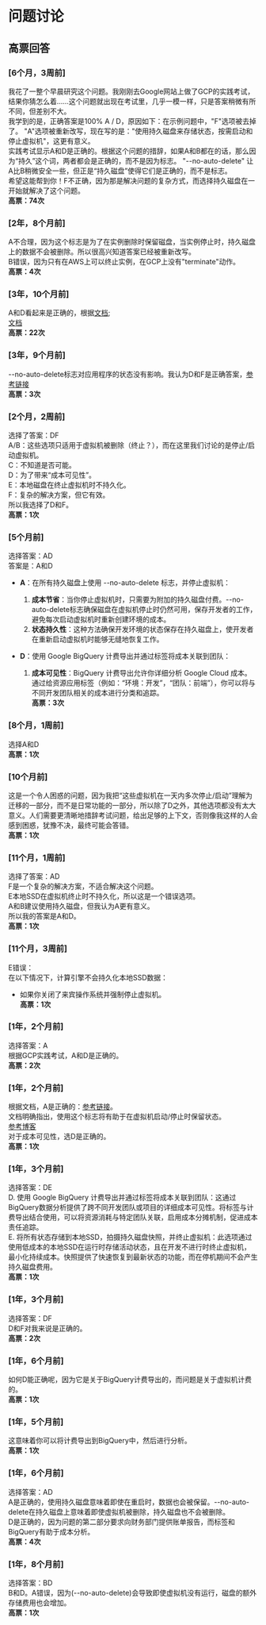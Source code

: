 # 问题讨论
    
  ## 高票回答
    
  ### [6个月，3周前]  
  我花了一整个早晨研究这个问题。我刚刚去Google网站上做了GCP的实践考试，结果你猜怎么着……这个问题就出现在考试里，几乎一模一样，只是答案稍微有所不同，但差别不大。  
  我学到的是，正确答案是100% A / D，原因如下：在示例问题中，"F"选项被去掉了。 "A"选项被重新改写，现在写的是："使用持久磁盘来存储状态，按需启动和停止虚拟机"，这更有意义。  
  实践考试显示A和D是正确的。根据这个问题的措辞，如果A和B都在的话，那么因为“持久”这个词，两者都会是正确的，而不是因为标志。 "--no-auto-delete" 让A比B稍微安全一些，但正是“持久磁盘”使得它们是正确的，而不是标志。  
  希望这能帮到你！F不正确，因为那是解决问题的复杂方式，而选择持久磁盘在一开始就解决了这个问题。    
  **高票：74次**  
    
  ### [2年，8个月前]  
  A不合理，因为这个标志是为了在实例删除时保留磁盘，当实例停止时，持久磁盘上的数据不会被删除。所以很高兴知道答案已经被重新改写。  
  B错误，因为只有在AWS上可以终止实例，在GCP上没有"terminate"动作。    
  **高票：4次**  
    
  ### [3年，10个月前]  
  A和D看起来是正确的，根据[文档](https://cloud.google.com/sdk/gcloud/reference/compute/instances/set-disk-auto-delete#--auto-delete);    
  [文档](https://cloud.google.com/billing/docs/how-to/export-data-bigquery)    
  **高票：22次**  
    
  ### [3年，9个月前]    
  --no-auto-delete标志对应用程序的状态没有影响。我认为D和F是正确答案，[参考链接](https://cloud.google.com/compute/docs/instances/stop-start-instance)    
  **高票：3次**  
    
  ### [2个月，2周前]  
  选择了答案：DF  
  A/B：这些选项只适用于虚拟机被删除（终止？），而在这里我们讨论的是停止/启动虚拟机。  
  C：不知道是否可能。  
  D：为了带来“成本可见性”。  
  E：本地磁盘在终止虚拟机时不持久化。  
  F：复杂的解决方案，但它有效。  
  所以我选择了D和F。    
  **高票：1次**  
    
  ### [5个月前]  
  选择答案：AD  
  答案是：A和D
    
  - **A**：在所有持久磁盘上使用 --no-auto-delete 标志，并停止虚拟机：
    1. **成本节省**：当你停止虚拟机时，只需要为附加的持久磁盘付费。--no-auto-delete标志确保磁盘在虚拟机停止时仍然可用，保存开发者的工作，避免每次启动虚拟机时重新创建环境的成本。
    2. **状态持久性**：这种方法确保开发环境的状态保存在持久磁盘上，使开发者在重新启动虚拟机时能够无缝地恢复工作。
    
  - **D**：使用 Google BigQuery 计费导出并通过标签将成本关联到团队：
    1. **成本可见性**：BigQuery 计费导出允许你详细分析 Google Cloud 成本。通过给资源应用标签（例如：“环境：开发”，“团队：前端”），你可以将与不同开发团队相关的成本进行分类和追踪。    
  **高票：3次**  
    
  ### [8个月，1周前]  
  选择A和D    
  **高票：1次**  
    
  ### [10个月前]  
  这是一个令人困惑的问题，因为我把“这些虚拟机在一天内多次停止/启动”理解为迁移的一部分，而不是日常功能的一部分，所以除了D之外，其他选项都没有太大意义。人们需要更清晰地措辞考试问题，给出足够的上下文，否则像我这样的人会感到困惑，犹豫不决，最终可能会答错。    
  **高票：1次**  
    
  ### [11个月，1周前]  
  选择了答案：AD  
  F是一个复杂的解决方案，不适合解决这个问题。  
  E本地SSD在虚拟机终止时不持久化，所以这是一个错误选项。  
  A和B建议使用持久磁盘，但我认为A更有意义。  
  所以我的答案是A和D。    
  **高票：1次**  
    
  ### [11个月，3周前]  
  E错误：  
  在以下情况下，计算引擎不会持久化本地SSD数据：
    
  - 如果你关闭了来宾操作系统并强制停止虚拟机。    
  **高票：1次**  
    
  ### [1年，2个月前]  
  选择答案：A  
  根据GCP实践考试，A和D是正确的。    
  **高票：2次**  
    
  ### [1年，2个月前]  
  根据文档，A是正确的：[参考链接](https://cloud.google.com/sdk/gcloud/reference/compute/instances/set-disk-auto-delete)。  
  文档明确指出，使用这个标志将有助于在虚拟机启动/停止时保留状态。    
  [参考博客](https://cloud.google.com/blog/products/storage-data-transfer/save-money-by-stopping-and-starting-compute-engine-instances-on-schedule)  
  对于成本可见性，选D是正确的。    
  **高票：1次**  
    
  ### [1年，3个月前]  
  选择答案：DE  
  D. 使用 Google BigQuery 计费导出并通过标签将成本关联到团队：这通过BigQuery数据分析提供了跨不同开发团队或项目的详细成本可见性。将标签与计费导出结合使用，可以将资源消耗与特定团队关联，启用成本分摊机制，促进成本责任追踪。  
  E. 将所有状态存储到本地SSD，拍摄持久磁盘快照，并终止虚拟机：此选项通过使用低成本的本地SSD在运行时存储活动状态，且在开发不进行时终止虚拟机，最小化持续成本。快照提供了快速恢复到最新状态的功能，而在停机期间不会产生持久磁盘费用。    
  **高票：1次**  
    
  ### [1年，3个月前]  
  选择答案：DF  
  D和F对我来说是正确的。    
  **高票：2次**  
    
  ### [1年，6个月前]  
  如何D能正确呢，因为它是关于BigQuery计费导出的，而问题是关于虚拟机计费的。    
  **高票：1次**  
    
  ### [1年，5个月前]  
  这意味着你可以将计费导出到BigQuery中，然后进行分析。    
  **高票：1次**  
    
  ### [1年，6个月前]  
  选择答案：AD  
  A是正确的，使用持久磁盘意味着即使在重启时，数据也会被保留。--no-auto-delete在持久磁盘上意味着即使虚拟机被删除，持久磁盘也不会被删除。  
  D是正确的，因为问题的第二部分要求向财务部门提供账单报告，而标签和BigQuery有助于成本分析。    
  **高票：4次**  
    
  ### [1年，8个月前]  
  选择答案：BD  
  B和D。A错误，因为(--no-auto-delete)会导致即使虚拟机没有运行，磁盘的额外存储费用也会增加。    
  **高票：1次**  
  